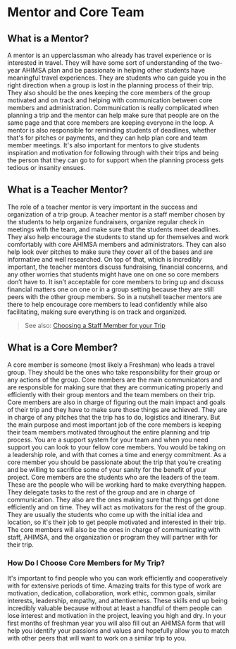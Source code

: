 # Mentor and Core Team

## What is a Mentor?

A mentor is an upperclassman who already has travel experience or is
interested in travel. They will have some sort of understanding of the two-year AHIMSA
plan and be passionate in helping other students have meaningful travel
experiences. They are students who can guide you in the right direction when a
group is lost in the planning process of their trip. They also should be the ones
keeping the core members of the group motivated and on track and helping with
communication between core members and administration. Communication is really
complicated when planning a trip and the mentor can help make sure that people
are on the same page and that core members are keeping everyone in the loop. A
mentor is also responsible for reminding students of deadlines, whether that's for
pitches or payments, and they can help plan core and team member meetings. It's
also important for mentors to give students inspiration and motivation for following
through with their trips and being the person that they can go to for support when
the planning process gets tedious or insanity ensues.

## What is a Teacher Mentor?

The role of a teacher mentor is very important in the success and organization
of a trip group. A teacher mentor is a staff member chosen by the students to help
organize fundraisers, organize regular check in meetings with the team, and make
sure that the students meet deadlines. They also help encourage the students to
stand up for themselves and work comfortably with core AHIMSA members and
administrators. They can also help look over pitches to make sure they cover all of
the bases and are informative and well researched. On top of that, which is
incredibly important, the teacher mentors discuss fundraising, financial concerns,
and any other worries that students might have one on one so core members don’t
have to. It isn’t acceptable for core members to bring up and discuss financial
matters one on one or in a group setting because they are still peers with the other
group members. So in a nutshell teacher mentors are there to help encourage core
members to lead confidently while also facilitating, making sure everything is on
track and organized.

> See also: [Choosing a Staff Member for your Trip](staffchoice.html)

## What is a Core Member?
A core member is someone (most likely a Freshman) who leads a travel
group. They should be the ones who take responsibility for their group or any
actions of the group. Core members are the main communicators and are
responsible for making sure that they are communicating properly and efficiently
with their group mentors and the team members on their trip. Core members are
also in charge of figuring out the main impact and goals of their trip and they have to
make sure those things are achieved. They are in charge of any pitches that the trip
has to do, logistics and itinerary. But the main purpose and most important job of the
core members is keeping their team members motivated throughout the entire
planning and trip process. You are a support system for your team and when you
need support you can look to your fellow core members. You would be taking on a
leadership role, and with that comes a time and energy commitment. As a core
member you should be passionate about the trip that you’re creating and be willing
to sacrifice some of your sanity for the benefit of your project.
Core members are the students who are the leaders of the team. These are
the people who will be working hard to make everything happen. They delegate
tasks to the rest of the group and are in charge of communication. They also are the
ones making sure that things get done efficiently and on time. They will act as
motivators for the rest of the group. They are usually the students who come up with
the initial idea and location, so it's their job to get people motivated and interested in
their trip. The core members will also be the ones in charge of communicating with
staff, AHIMSA, and the organization or program they will partner with for their trip.  
### How Do I Choose Core Members for My Trip?
It's important to find people who you can work efficiently and cooperatively
with for extensive periods of time. Amazing traits for this type of work are motivation,
dedication, collaboration, work ethic, common goals, similar interests, leadership,
empathy, and attentiveness. These skills end up being incredibly valuable because
without at least a handful of them people can lose interest and motivation in the
project, leaving you high and dry. In your first months of freshman year you will also
fill out an AHIMSA form that will help you identify your passions and values and hopefully
allow you to match with other peers that will want to work on a similar trip to you.

